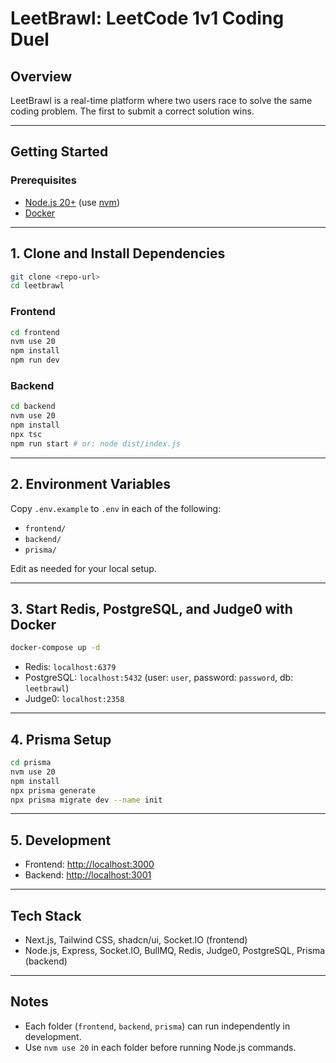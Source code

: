 # LeetBrawl: LeetCode 1v1 Coding Duel

## Overview

LeetBrawl is a real-time platform where two users race to solve the same coding problem. The first to submit a correct solution wins.

---

## Getting Started

### Prerequisites
- [Node.js 20+](https://nodejs.org/) (use [nvm](https://github.com/nvm-sh/nvm))
- [Docker](https://www.docker.com/)

---

## 1. Clone and Install Dependencies

```bash
git clone <repo-url>
cd leetbrawl
```

### Frontend
```bash
cd frontend
nvm use 20
npm install
npm run dev
```

### Backend
```bash
cd backend
nvm use 20
npm install
npx tsc
npm run start # or: node dist/index.js
```

---

## 2. Environment Variables

Copy `.env.example` to `.env` in each of the following:
- `frontend/`
- `backend/`
- `prisma/`

Edit as needed for your local setup.

---

## 3. Start Redis, PostgreSQL, and Judge0 with Docker

```bash
docker-compose up -d
```

- Redis: `localhost:6379`
- PostgreSQL: `localhost:5432` (user: `user`, password: `password`, db: `leetbrawl`)
- Judge0: `localhost:2358`

---

## 4. Prisma Setup

```bash
cd prisma
nvm use 20
npm install
npx prisma generate
npx prisma migrate dev --name init
```

---

## 5. Development
- Frontend: [http://localhost:3000](http://localhost:3000)
- Backend: [http://localhost:3001](http://localhost:3001)

---

## Tech Stack
- Next.js, Tailwind CSS, shadcn/ui, Socket.IO (frontend)
- Node.js, Express, Socket.IO, BullMQ, Redis, Judge0, PostgreSQL, Prisma (backend)

---

## Notes
- Each folder (`frontend`, `backend`, `prisma`) can run independently in development.
- Use `nvm use 20` in each folder before running Node.js commands. 